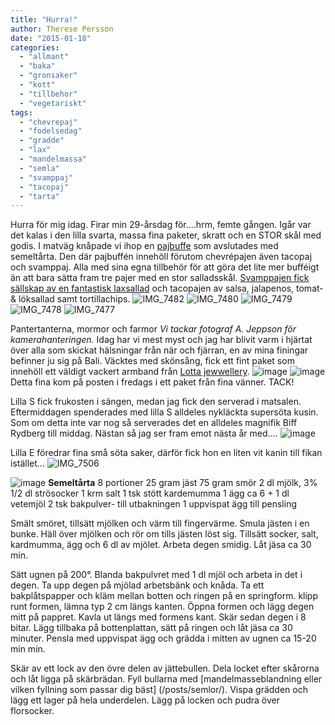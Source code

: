 ```yaml
---
title: "Hurra!"
author: Therese Persson
date: "2015-01-18"
categories: 
  - "allmant"
  - "baka"
  - "gronsaker"
  - "kott"
  - "tillbehor"
  - "vegetariskt"
tags: 
  - "chevrepaj"
  - "fodelsedag"
  - "gradde"
  - "lax"
  - "mandelmassa"
  - "semla"
  - "svamppaj"
  - "tacopaj"
  - "tarta"
---
```


Hurra för mig idag. Firar min 29-årsdag för....hrm, femte gången. Igår var det kalas i den lilla svarta, massa fina paketer, skratt och en STOR skål med godis. I matväg knåpade vi ihop en [pajbuffe](/posts/getostpaj-med-innehallet-utanpa/) som avslutades med semeltårta. Den där pajbuffén innehöll förutom chevrépajen även tacopaj och svamppaj. Alla med sina egna tillbehör för att göra det lite mer bufféigt än att bara sätta fram tre pajer med en stor salladsskål. [Svamppajen fick sällskap av en fantastisk laxsallad](https://www.ica.se/recept/svamppaj-med-varmrokt-laxsallad-717691/) och tacopajen av salsa, jalapenos, tomat- & löksallad samt tortillachips.
![IMG_7482](/static/img/IMG_7482-1024x683.jpg)
![IMG_7480](/static/img/IMG_7480-1024x683.jpg)
![IMG_7479](/static/img/IMG_7479-1024x683.jpg)
![IMG_7478](/static/img/IMG_7478-1024x683.jpg)
![IMG_7477](/static/img/IMG_7477-1024x683.jpg)

Pantertanterna, mormor och farmor _Vi tackar fotograf A. Jeppson för kamerahanteringen._ Idag har vi mest myst och jag har blivit varm i hjärtat över alla som skickat hälsningar från när och fjärran, en av mina finingar befinner ju sig på Bali. Väcktes med skönsång, fick ett fint paket som innehöll ett väldigt vackert armband från [Lotta jewwellery](https://www.lottajewellery.com/lotta-jewellery.php).
![image](/static/img/image2-1024x1024.jpg) 
![image](/static/img/image1-1024x768.jpg) 
Detta fina kom på posten i fredags i ett paket från fina vänner. TACK!

Lilla S fick frukosten i sängen, medan jag fick den serverad i matsalen. Eftermiddagen spenderades med lilla S alldeles nykläckta supersöta kusin. Som om detta inte var nog så serverades det en alldeles magnifik Biff Rydberg till middag. Nästan så jag ser fram emot nästa år med....
![image](/static/img/image3-e1422703645253-768x1024.jpg)

Lilla E föredrar fina små söta saker, därför fick hon en liten vit kanin till fikan istället...
![IMG_7506](/static/img/IMG_7506-1024x683.jpg)

![image](/static/img/image-e1422703495762-768x1024.jpg)
 **Semeltårta** 8 portioner 25 gram jäst 75 gram smör 2 dl mjölk, 3% 1/2 dl strösocker 1 krm salt 1 tsk stött kardemumma 1 ägg ca 6 + 1 dl vetemjöl 2 tsk bakpulver- till utbakningen 1 uppvispat ägg till pensling

Smält smöret, tillsätt mjölken och värm till fingervärme. Smula jästen i en bunke. Häll över mjölken och rör om tills jästen löst sig. Tillsätt socker, salt, kardmumma, ägg och 6 dl av mjölet. Arbeta degen smidig. Låt jäsa ca 30 min.

Sätt ugnen på 200°. Blanda bakpulvret med 1 dl mjöl och arbeta in det i degen. Ta upp degen på mjölad arbetsbänk och knåda. Ta ett bakplåtspapper och kläm mellan botten och ringen på en springform. klipp runt formen, lämna typ 2 cm längs kanten. Öppna formen och lägg degen mitt på pappret. Kavla ut längs med formens kant. Skär sedan degen i 8 bitar. Lägg tillbaka på bottenplattan, sätt på ringen och låt jäsa ca 30 minuter. Pensla med uppvispat ägg och grädda i mitten av ugnen ca 15-20 min min.

Skär av ett lock av den övre delen av jättebullen. Dela locket efter skårorna och låt ligga på skärbrädan. Fyll bullarna med [mandelmasseblandning eller vilken fyllning som passar dig bäst] (/posts/semlor/). Vispa grädden och lägg ett lager på hela underdelen. Lägg på locken och pudra över florsocker.
